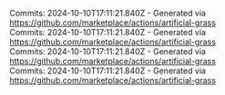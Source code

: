 Commits: 2024-10-10T17:11:21.840Z - Generated via https://github.com/marketplace/actions/artificial-grass
<br>
Commits: 2024-10-10T17:11:21.840Z - Generated via https://github.com/marketplace/actions/artificial-grass
<br>
Commits: 2024-10-10T17:11:21.840Z - Generated via https://github.com/marketplace/actions/artificial-grass
<br>
Commits: 2024-10-10T17:11:21.840Z - Generated via https://github.com/marketplace/actions/artificial-grass
<br>

